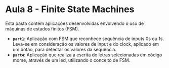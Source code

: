 # Aula 8 - Finite State Machines

Esta pasta contém aplicações desenvolvidas envolvendo o uso de máquinas de estados finitos (FSM).
- **`part1`**: Aplicação com FSM que reconhece sequência de inputs 0s ou 1s. Leva-se em consideração os valores de input e do clock, aplicado em um botão, para detectar os valores da sequência.
- **`part4`**: Aplicação que realiza a escrita de letras selecionadas em código morse, através de um led, utilizando o conceito de FSM.
